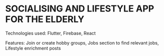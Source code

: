 # SOCIALISING AND LIFESTYLE APP FOR THE ELDERLY

Technologies used: Flutter, Firebase, React

Features: Join or create hobby groups, Jobs section to find relevant jobs, Lifestyle enrichment posts 
